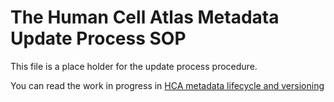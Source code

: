 # The Human Cell Atlas Metadata Update Process SOP

This file is a place holder for the update process procedure.

You can read the work in progress in [HCA metadata lifecycle and versioning](https://docs.google.com/document/d/1eUVpYDLu2AxmxRw2ZUMM-jpKNxQudJbznNyNRp35nLc/edit?usp=sharing)
